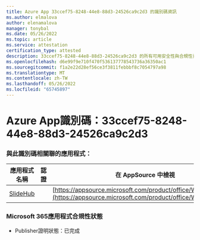 ```yaml
---
title: Azure App 33ccef75-8248-44e8-88d3-24526ca9c2d3 的識別碼資訊
ms.author: elmalova
author: elenamalova
manager: tonybal
ms.date: 05/26/2022
ms.topic: article
ms.service: attestation
certification_type: attested
description: 33ccef75-8248-44e8-88d3-24526ca9c2d3 的所有可用安全性與合規性資訊。
ms.openlocfilehash: d6e99f9e710f470f536137778543736a36350ac1
ms.sourcegitcommit: f1a2e22d28ef56ce3f3811febbbf8c7054797a98
ms.translationtype: MT
ms.contentlocale: zh-TW
ms.lasthandoff: 05/26/2022
ms.locfileid: "65745897"
---
```

# <a name="azure-app-id-33ccef75-8248-44e8-88d3-24526ca9c2d3"></a>Azure App識別碼：33ccef75-8248-44e8-88d3-24526ca9c2d3


### <a name="apps-associated-with-this-id"></a>與此識別碼相關聯的應用程式：
| **應用程式名稱** | **認證** | **在 AppSource 中檢視** |
|--------------|---------------|-----------------------|
| [SlideHub](../forward/WA200001625.md) |  | [https://appsource.microsoft.com/product/office/WA200001625](https://appsource.microsoft.com/product/office/WA200001625) |

### <a name="microsoft-365-app-compliance-status"></a>Microsoft 365應用程式合規性狀態
- Publisher證明狀態：已完成
